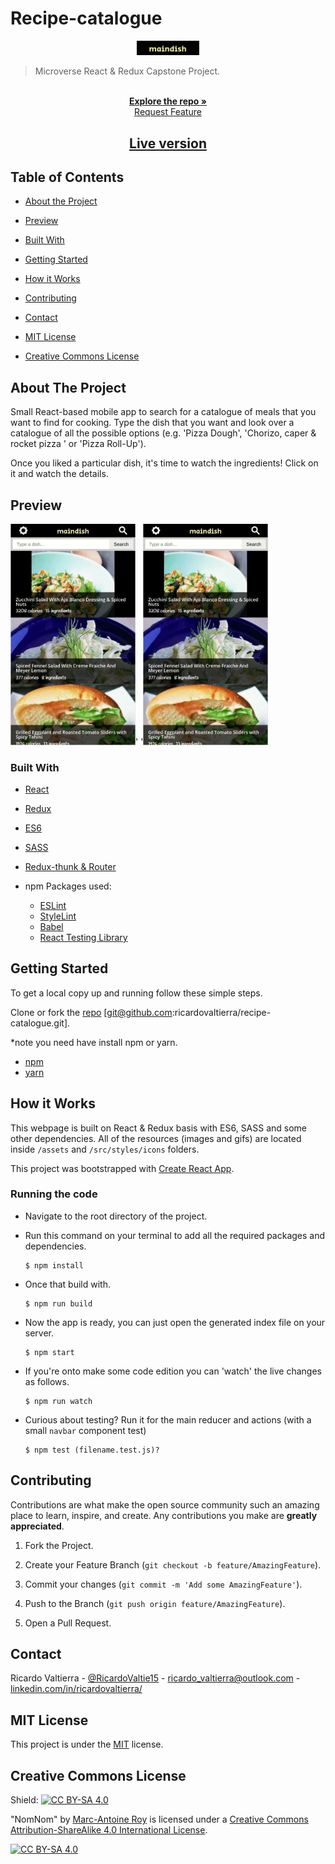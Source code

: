 # Recipe-catalogue

<p align="center">
  <img src="./assets/maindish.png" alt="maindish"  width="100">
</p>

> Microverse React & Redux Capstone Project.

<p align="center">
  <br>
   <a href="https://github.com/ricardovaltierra/recipe-catalogue" target="_blank"><strong>Explore the repo »</strong></a>
  <br>
    <a href="https://github.com/ricardovaltierra/recipe-catalogue/issues" target="_blank">Request Feature</a>
  </p>
  <h2 align="center"><a href="https://sweetrecipe.herokuapp.com/" target="_blank"><strong>Live version</strong></a></h2>


## Table of Contents

* [About the Project](#about-the-project)

* [Preview](#preview)

* [Built With](#built-with)

* [Getting Started](#getting-started)

* [How it Works](#how-it-works)

* [Contributing](#contributing)

* [Contact](#contact)

* [MIT License](#mit-license)

* [Creative Commons License](#creative-commons-license)

## About The Project

Small React-based mobile app to search for a catalogue of meals that you want to find for cooking. Type the dish that you want and look over a catalogue of all the possible options (e.g. 'Pizza Dough', 'Chorizo, caper & rocket pizza
' or 'Pizza Roll-Up').

Once you liked a particular dish, it's time to watch the ingredients! Click on it and watch the details.

## Preview

<img src="assets/usage_1.gif" alt="Main page tour" width="200"/>' '<img src="assets/usage_2.gif" alt="Main page and search" width="200"/>

### Built With

* [React](https://reactjs.org/)

* [Redux](https://redux.js.org/)

* [ES6](https://es6.io/)

* [SASS](https://sass-lang.com/)

* [Redux-thunk & Router](https://webpack.js.org/)

* npm Packages used:
    * [ESLint](https://eslint.org/)
    * [StyleLint](https://stylelint.io/)
    * [Babel](https://babeljs.io/)
    * [React Testing Library](https://testing-library.com/docs/react-testing-library/intro)

## Getting Started

To get a local copy up and running follow these simple steps.

Clone or fork the <a href="https://github.com/ricardovaltierra/recipe-catalogue" target="_blank">repo</a> [git@github.com:ricardovaltierra/recipe-catalogue.git].

*note you need have install npm or yarn.
* [npm](https://www.npmjs.com/get-npm)
* [yarn](https://classic.yarnpkg.com/en/docs/install)

## How it Works

This webpage is built on React & Redux basis with ES6, SASS and some other dependencies. All of the resources (images and gifs) are located inside `/assets` and `/src/styles/icons` folders.

This project was bootstrapped with [Create React App](https://github.com/facebook/create-react-app).

### Running the code

*   Navigate to the root directory of the project.

*   Run this command on your terminal to add all the required packages and dependencies.
    ```
    $ npm install
    ```
*   Once that build with.
    ```
    $ npm run build
    ```
*   Now the app is ready, you can just open the generated index file on your server.
    ```
    $ npm start
    ```
*   If you're onto make some code edition you can 'watch' the live changes as follows.
    ```
    $ npm run watch
    ```
*   Curious about testing? Run it for the main reducer and actions (with a small `navbar` component test)
    ```
    $ npm test (filename.test.js)?
    ```      
   
## Contributing

Contributions are what make the open source community such an amazing place to learn, inspire, and create. Any contributions you make are **greatly appreciated**.

1. Fork the Project.

2. Create your Feature Branch (`git checkout -b feature/AmazingFeature`).

3. Commit your changes (`git commit -m 'Add some AmazingFeature'`).

4. Push to the Branch (`git push origin feature/AmazingFeature`).

5. Open a Pull Request.

## Contact

Ricardo Valtierra - [@RicardoValtie15](https://twitter.com/RicardoValtie15) - ricardo_valtierra@outlook.com  - [linkedin.com/in/ricardovaltierra/](https://www.linkedin.com/in/ricardovaltierra/)

## MIT License

This project is under the [MIT](LICENSE) license.

## Creative Commons License

Shield: [![CC BY-SA 4.0][cc-by-sa-shield]][cc-by-sa]

"NomNom" by [Marc-Antoine Roy](https://www.behance.net/enfantroy) is licensed under a [Creative Commons Attribution-ShareAlike 4.0
International License][cc-by-sa].

[![CC BY-SA 4.0][cc-by-sa-image]][cc-by-sa]

[cc-by-sa]: http://creativecommons.org/licenses/by-sa/4.0/
[cc-by-sa-image]: https://licensebuttons.net/l/by-sa/4.0/88x31.png
[cc-by-sa-shield]: https://img.shields.io/badge/License-CC%20BY--SA%204.0-lightgrey.svg
